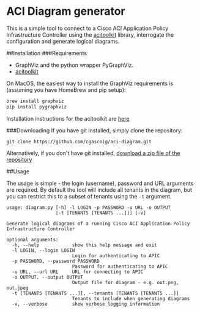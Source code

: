 # ACI Diagram generator

This is a simple tool to connect to a Cisco ACI Application Policy Infrastructure Controller using the [acitoolkit](http://github.com/datacenter/acitoolkit) library, interrogate the configuration and generate logical diagrams. 

##Installation
###Requirements
- GraphViz and the python wrapper PyGraphViz.
- [acitoolkit](http://github.com/datacenter/acitoolkit)

On MacOS, the easiest way to install the GraphViz requirements is (assuming you have HomeBrew and pip setup):

```bash
brew install graphviz
pip install pygraphviz
```

Installation instructions for the acitoolkit are [here](http://github.com/datacenter/acitoolkit)

###Downloading
If you have git installed, simply clone the repository:
	
	git clone https://github.com/cgascoig/aci-diagram.git
	
Alternatively, if you don't have git installed, [download a zip file of the repository](https://github.com/cgascoig/aci-diagram/archive/master.zip)

##Usage

The usage is simple - the login (username), password and URL arguments are required. By default the tool will include all tenants in the diagram, but you can restrict this to a subset of tenants using the `-t` argument.


```
usage: diagram.py [-h] -l LOGIN -p PASSWORD -u URL -o OUTPUT
                  [-t [TENANTS [TENANTS ...]]] [-v]

Generate logical diagrams of a running Cisco ACI Application Policy
Infrastructure Controller

optional arguments:
  -h, --help            show this help message and exit
  -l LOGIN, --login LOGIN
                        Login for authenticating to APIC
  -p PASSWORD, --password PASSWORD
                        Password for authenticating to APIC
  -u URL, --url URL     URL for connecting to APIC
  -o OUTPUT, --output OUTPUT
                        Output file for diagram - e.g. out.png, out.jpeg
  -t [TENANTS [TENANTS ...]], --tenants [TENANTS [TENANTS ...]]
                        Tenants to include when generating diagrams
  -v, --verbose         show verbose logging information
```

